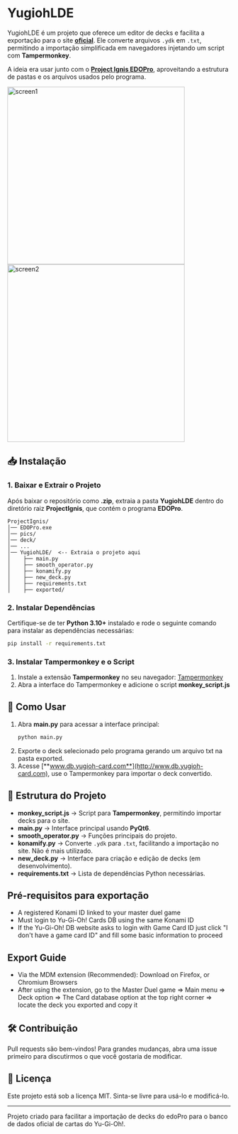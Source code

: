 
# YugiohLDE

YugiohLDE é um projeto que oferece um editor de decks e facilita a exportação para o site [**oficial**](http://www.db.yugioh-card.com). Ele converte arquivos `.ydk` em `.txt`, permitindo a importação simplificada em navegadores injetando um script com **Tampermonkey**.

A ideia era usar junto com o [**Project Ignis EDOPro**](https://projectignis.github.io/index.html), aproveitando a estrutura de pastas e os arquivos usados pelo programa.

<img src="https://imgur.com/UbkUVyg.png" alt="screen1" width="400"><img src="https://imgur.com/Fi4EJUA.png" alt="screen2" width="400">

## 📥 Instalação

### 1. Baixar e Extrair o Projeto

Após baixar o repositório como **.zip**, extraia a pasta **YugiohLDE** dentro do diretório raiz **ProjectIgnis**, que contém o programa **EDOPro**.

```
ProjectIgnis/
│── EDOPro.exe
│── pics/
│── deck/
│── ...
│── YugiohLDE/  <-- Extraia o projeto aqui
│    ├── main.py
│    ├── smooth_operator.py
│    ├── konamify.py
│    ├── new_deck.py
│    ├── requirements.txt
│    ├── exported/
```

### 2. Instalar Dependências

Certifique-se de ter **Python 3.10+** instalado e rode o seguinte comando para instalar as dependências necessárias:

```bash
pip install -r requirements.txt
```

### 3. Instalar Tampermonkey e o Script

1. Instale a extensão **Tampermonkey** no seu navegador: [Tampermonkey](https://www.tampermonkey.net/)
2. Abra a interface do Tampermonkey e adicione o script **monkey\_script.js**

## 🚀 Como Usar

1. Abra **main.py** para acessar a interface principal:
   ```bash
   python main.py
   ```
2. Exporte o deck selecionado pelo programa gerando um arquivo txt na pasta exported.
3. Acesse [**www.db.yugioh-card.com**](http://www.db.yugioh-card.com), use o Tampermonkey para importar o deck convertido.

## 📌 Estrutura do Projeto

- **monkey\_script.js** → Script para **Tampermonkey**, permitindo importar decks para o site.
- **main.py** → Interface principal usando **PyQt6**.
- **smooth\_operator.py** → Funções principais do projeto.
- **konamify.py** → Converte `.ydk` para `.txt`, facilitando a importação no site. Não é mais utilizado.
- **new\_deck.py** → Interface para criação e edição de decks (em desenvolvimento).
- **requirements.txt** → Lista de dependências Python necessárias.

## Pré-requisitos para exportação
- A registered Konami ID linked to your master duel game
- Must login to Yu-Gi-Oh! Cards DB using the same Konami ID
- If the Yu-Gi-Oh! DB website asks to login with Game Card ID just click "I don't have a game card ID" and fill some basic information to proceed

## Export Guide
- Via the MDM extension (Recommended): Download on Firefox, or Chromium Browsers
- After using the extension, go to the Master Duel game => Main menu => Deck option => The Card database option at the top right corner => locate the deck you exported and copy it

## 🛠️ Contribuição

Pull requests são bem-vindos! Para grandes mudanças, abra uma issue primeiro para discutirmos o que você gostaria de modificar.

## 📜 Licença

Este projeto está sob a licença MIT. Sinta-se livre para usá-lo e modificá-lo.

---

Projeto criado para facilitar a importação de decks do edoPro para o banco de dados oficial de cartas do Yu-Gi-Oh!.
